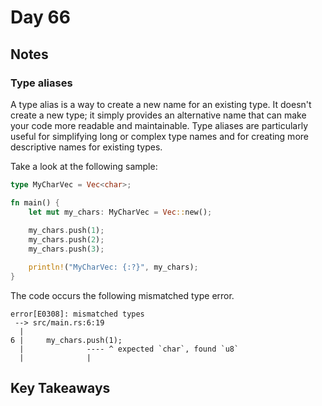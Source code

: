 # Day 66

## Notes

### Type aliases

A type alias is a way to create a new name for an existing type. It doesn't create a new type; it simply provides an alternative name that can make your code more readable and maintainable. Type aliases are particularly useful for simplifying long or complex type names and for creating more descriptive names for existing types.

Take a look at the following sample:

```rust
type MyCharVec = Vec<char>;

fn main() {
    let mut my_chars: MyCharVec = Vec::new();
    
    my_chars.push(1);
    my_chars.push(2);
    my_chars.push(3);

    println!("MyCharVec: {:?}", my_chars);
}
```

The code occurs the following mismatched type error.

```shell
error[E0308]: mismatched types
 --> src/main.rs:6:19
  |
6 |     my_chars.push(1);
  |              ---- ^ expected `char`, found `u8`
  |              |
```

## Key Takeaways
